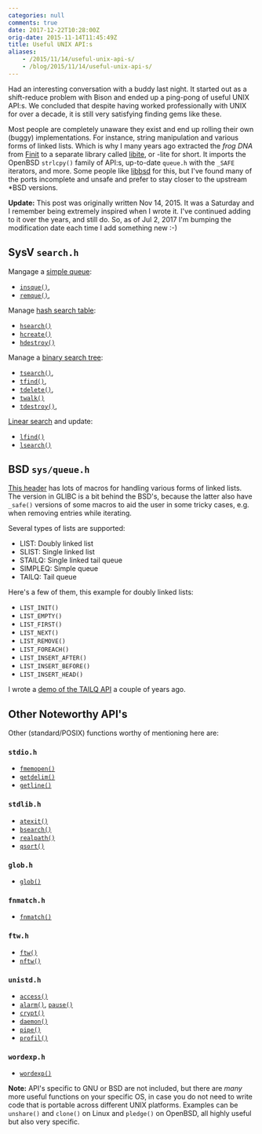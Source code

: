 ```yaml
---
categories: null
comments: true
date: 2017-12-22T10:28:00Z
orig-date: 2015-11-14T11:45:49Z
title: Useful UNIX API:s
aliases:
    - /2015/11/14/useful-unix-api-s/
    - /blog/2015/11/14/useful-unix-api-s/
---
```


Had an interesting conversation with a buddy last night.  It started out
as a shift-reduce problem with Bison and ended up a ping-pong of useful
UNIX API:s.  We concluded that despite having worked professionally with
UNIX for over a decade, it is still very satisfying finding gems like
these.

Most people are completely unaware they exist and end up rolling their
own (buggy) implementations.  For instance, string manipulation and
various forms of linked lists.  Which is why I many years ago extracted
the *frog DNA* from [Finit](https://github.com/troglobit/finit/) to a
separate library called [libite](https://github.com/troglobit/libite/),
or -lite for short.  It imports the OpenBSD `strlcpy()` family of API:s,
up-to-date `queue.h` with the `_SAFE` iterators, and more.  Some people
like [libbsd](https://libbsd.freedesktop.org/wiki/) for this, but I've
found many of the ports incomplete and unsafe and prefer to stay closer
to the upstream *BSD versions.

**Update:** This post was originally written Nov 14, 2015.  It was a
Saturday and I remember being extremely inspired when I wrote it.  I've
continued adding to it over the years, and still do.  So, as of Jul 2,
2017 I'm bumping the modification date each time I add something new :-)

<!--more-->

SysV `search.h`
---------------

Mangage a [simple queue][sysvque]:

- [`insque()`](http://man7.org/linux/man-pages/man3/insque.3.html),
- [`remque()`](http://man7.org/linux/man-pages/man3/remque.3.html),

Manage [hash search table][sysvhash]:

- [`hsearch()`](http://man7.org/linux/man-pages/man3/hsearch.3.html)
- [`hcreate()`](http://man7.org/linux/man-pages/man3/hcreate.3.html)
- [`hdestroy()`](http://man7.org/linux/man-pages/man3/hdestroy.3.html)

Manage a [binary search tree][sysvtree]:

- [`tsearch()`](http://man7.org/linux/man-pages/man3/tsearch.3.html),
- [`tfind()`](http://man7.org/linux/man-pages/man3/tfind.3.html),
- [`tdelete()`](http://man7.org/linux/man-pages/man3/tdelete.3.html),
- [`twalk()`](http://man7.org/linux/man-pages/man3/twalk.3.html)
- [`tdestroy()`](http://man7.org/linux/man-pages/man3/tdestroy.3.html),

[Linear search][sysvlin] and update:

- [`lfind()`](http://man7.org/linux/man-pages/man3/lfind.3.html)
- [`lsearch()`](http://man7.org/linux/man-pages/man3/lsearch.3.html)


BSD `sys/queue.h`
-----------------

[This header][BSD] has lots of macros for handling various forms of
linked lists.  The version in GLIBC is a bit behind the BSD's, because
the latter also have `_safe()` versions of some macros to aid the user
in some tricky cases, e.g. when removing entries while iterating.

Several types of lists are supported:

- LIST: Doubly linked list
- SLIST: Single linked list
- STAILQ: Single linked tail queue
- SIMPLEQ: Simple queue
- TAILQ: Tail queue

Here's a few of them, this example for doubly linked lists:

- `LIST_INIT()`
- `LIST_EMPTY()`
- `LIST_FIRST()`
- `LIST_NEXT()`
- `LIST_REMOVE()`
- `LIST_FOREACH()`
- `LIST_INSERT_AFTER()`
- `LIST_INSERT_BEFORE()`
- `LIST_INSERT_HEAD()`

I wrote a [demo of the TAILQ API][DEMO] a couple of years ago.


Other Noteworthy API's
----------------------

Other (standard/POSIX) functions worthy of mentioning here are:

### `stdio.h`

- [`fmemopen()`](http://man7.org/linux/man-pages/man3/fmemopen.3.html)
- [`getdelim()`](http://man7.org/linux/man-pages/man3/getdelim.3.html)
- [`getline()`](http://man7.org/linux/man-pages/man3/getline.3.html)

### `stdlib.h`

- [`atexit()`](http://man7.org/linux/man-pages/man3/atexit.3.html)
- [`bsearch()`](http://man7.org/linux/man-pages/man3/bsearch.3.html)
- [`realpath()`](http://man7.org/linux/man-pages/man3/realpath.3.html)
- [`qsort()`](http://man7.org/linux/man-pages/man3/qsort.3.html)

### `glob.h`

- [`glob()`](http://man7.org/linux/man-pages/man3/glob.3.html)

### `fnmatch.h`

- [`fnmatch()`](http://man7.org/linux/man-pages/man3/fnmatch.3.html)

### `ftw.h`

- [`ftw()`](http://man7.org/linux/man-pages/man3/ftw.3.html)
- [`nftw()`](http://man7.org/linux/man-pages/man3/nftw.3.html)

### `unistd.h`

- [`access()`](http://man7.org/linux/man-pages/man2/access.2.html)
- [`alarm()`](http://man7.org/linux/man-pages/man2/alarm.2.html),
  [`pause()`](http://man7.org/linux/man-pages/man2/pause.2.html)
- [`crypt()`](http://man7.org/linux/man-pages/man3/crypt.3.html)
- [`daemon()`](http://man7.org/linux/man-pages/man3/daemon.3.html)
- [`pipe()`](http://man7.org/linux/man-pages/man2/pipe.2.html)
- [`profil()`](http://man7.org/linux/man-pages/man3/profil.3.html)

### `wordexp.h`

- [`wordexp()`](http://man7.org/linux/man-pages/man3/wordexp.3.html)

**Note:** API's specific to GNU or BSD are not included, but there are
  *many* more useful functions on your specific OS, in case you do not
need to write code that is portable across different UNIX platforms.
Examples can be `unshare()` and `clone()` on Linux and `pledge()` on
OpenBSD, all highly useful but also very specific.

[sysvque]:  http://pubs.opengroup.org/onlinepubs/009695399/functions/insque.html
[sysvlin]:  http://pubs.opengroup.org/onlinepubs/009695399/functions/lsearch.html
[sysvtree]: http://pubs.opengroup.org/onlinepubs/009695399/functions/tsearch.html
[sysvhash]: http://pubs.opengroup.org/onlinepubs/009695399/functions/hcreate.html
[BSD]:      https://www.freebsd.org/cgi/man.cgi?query=queue&sektion=3
[DEMO]:     https://github.com/troglobit/toolbox/blob/master/tailq-demo.c

